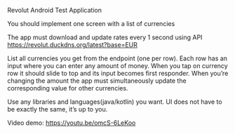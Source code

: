 Revolut 
Android Test Application

You should implement one screen with a list of currencies


The app must download and update rates every 1 second using API
https://revolut.duckdns.org/latest?base=EUR

List all currencies you get from the endpoint (one per row). Each row has an input where you
can enter any amount of money. When you tap on currency row it should slide to top and its
input becomes first responder. When you’re changing the amount the app must simultaneously
update the corresponding value for other currencies.

Use any libraries and languages(java/kotlin) you want. UI does not have to be exactly the same, it’s up to you.

Video demo: https://youtu.be/omcS-6LeKoo 
